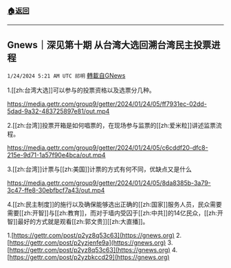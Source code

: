 ###  [:house:返回](README.md)
---


## Gnews｜深见第十期 从台湾大选回溯台湾民主投票进程
`1/24/2024 5:21 AM UTC 祁明` [轉載自GNews](https://gnews.org/articles/2247929)

1.[[zh:台湾大选]]可以参与的投票资格以及选票分几种。

https://media.gettr.com/group9/getter/2024/01/24/05/ff7931ec-02dd-5dad-9a32-483725897e81/out.mp4




2.[[zh:台湾]]投票开箱是如何唱票的，在现场参与监票的[[zh:爱米粒]]讲述监票流程。

https://media.gettr.com/group9/getter/2024/01/24/05/c6cddf20-dfc8-215e-9d71-1a57f90e4bca/out.mp4

3.[[zh:台湾]]计票与[[zh:美国]]计票的方式有何不同，优缺点又是什么


https://media.gettr.com/group9/getter/2024/01/24/05/8da8385b-3a79-3c47-ffe8-30ebfbcf7a43/out.mp4


4.[[zh:民主制度]]的施行以及确保能够选出正确的[[zh:国家]]服务人员，民众需要需要[[zh:开智]]与[[zh:教育]]，而对于墙内受囚于[[zh:中共]]的14亿民众，[[zh:开智]]最好的方式就是观看[[zh:郭文贵]][[zh:大直播]]。


1.[https://gettr.com/post/p2yz8q53c63](https://gnews.org)
2.[https://gettr.com/post/p2yzjenfe9a](https://gnews.org)
3.[https://gettr.com/post/p2yz8q53c63](https://gnews.org)
4.[https://gettr.com/post/p2yzbkccd29](https://gnews.org)
